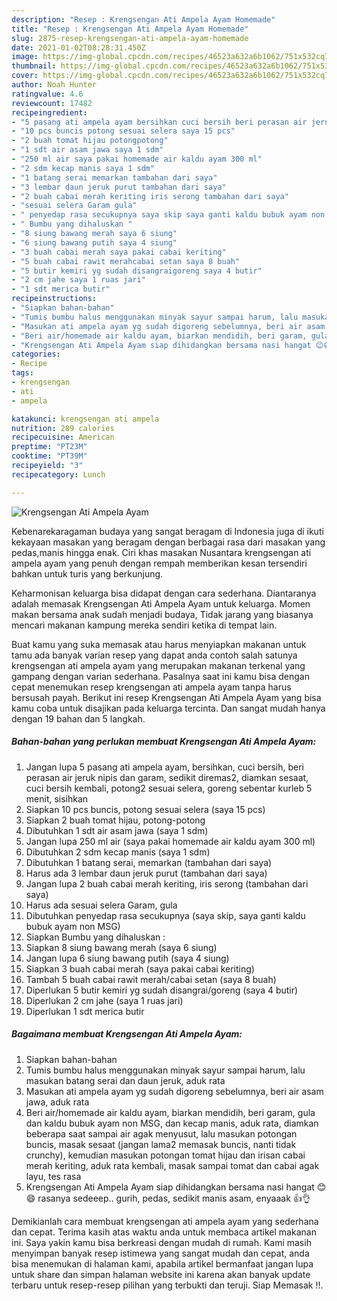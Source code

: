 ```yaml
---
description: "Resep : Krengsengan Ati Ampela Ayam Homemade"
title: "Resep : Krengsengan Ati Ampela Ayam Homemade"
slug: 2875-resep-krengsengan-ati-ampela-ayam-homemade
date: 2021-01-02T08:28:31.450Z
image: https://img-global.cpcdn.com/recipes/46523a632a6b1062/751x532cq70/krengsengan-ati-ampela-ayam-foto-resep-utama.jpg
thumbnail: https://img-global.cpcdn.com/recipes/46523a632a6b1062/751x532cq70/krengsengan-ati-ampela-ayam-foto-resep-utama.jpg
cover: https://img-global.cpcdn.com/recipes/46523a632a6b1062/751x532cq70/krengsengan-ati-ampela-ayam-foto-resep-utama.jpg
author: Noah Hunter
ratingvalue: 4.6
reviewcount: 17482
recipeingredient:
- "5 pasang ati ampela ayam bersihkan cuci bersih beri perasan air jeruk nipis dan garam sedikit diremas2 diamkan sesaat cuci bersih kembali potong2 sesuai selera goreng sebentar kurleb 5 menit sisihkan"
- "10 pcs buncis potong sesuai selera saya 15 pcs"
- "2 buah tomat hijau potongpotong"
- "1 sdt air asam jawa saya 1 sdm"
- "250 ml air saya pakai homemade air kaldu ayam 300 ml"
- "2 sdm kecap manis saya 1 sdm"
- "1 batang serai memarkan tambahan dari saya"
- "3 lembar daun jeruk purut tambahan dari saya"
- "2 buah cabai merah keriting iris serong tambahan dari saya"
- "sesuai selera Garam gula"
- " penyedap rasa secukupnya saya skip saya ganti kaldu bubuk ayam non MSG"
- " Bumbu yang dihaluskan "
- "8 siung bawang merah saya 6 siung"
- "6 siung bawang putih saya 4 siung"
- "3 buah cabai merah saya pakai cabai keriting"
- "5 buah cabai rawit merahcabai setan saya 8 buah"
- "5 butir kemiri yg sudah disangraigoreng saya 4 butir"
- "2 cm jahe saya 1 ruas jari"
- "1 sdt merica butir"
recipeinstructions:
- "Siapkan bahan-bahan"
- "Tumis bumbu halus menggunakan minyak sayur sampai harum, lalu masukan batang serai dan daun jeruk, aduk rata"
- "Masukan ati ampela ayam yg sudah digoreng sebelumnya, beri air asam jawa, aduk rata"
- "Beri air/homemade air kaldu ayam, biarkan mendidih, beri garam, gula dan kaldu bubuk ayam non MSG, dan kecap manis, aduk rata, diamkan beberapa saat sampai air agak menyusut, lalu masukan potongan buncis, masak sesaat (jangan lama2 memasak buncis, nanti tidak crunchy), kemudian masukan potongan tomat hijau dan irisan cabai merah keriting, aduk rata kembali, masak sampai tomat dan cabai agak layu, tes rasa"
- "Krengsengan Ati Ampela Ayam siap dihidangkan bersama nasi hangat 😊😄 rasanya sedeeep.. gurih, pedas, sedikit manis asam, enyaaak 👍👌"
categories:
- Recipe
tags:
- krengsengan
- ati
- ampela

katakunci: krengsengan ati ampela 
nutrition: 289 calories
recipecuisine: American
preptime: "PT23M"
cooktime: "PT39M"
recipeyield: "3"
recipecategory: Lunch

---
```



![Krengsengan Ati Ampela Ayam](https://img-global.cpcdn.com/recipes/46523a632a6b1062/751x532cq70/krengsengan-ati-ampela-ayam-foto-resep-utama.jpg)

Kebenarekaragaman budaya yang sangat beragam di Indonesia juga di ikuti kekayaan masakan yang beragam dengan berbagai rasa dari masakan yang pedas,manis hingga enak. Ciri khas masakan Nusantara krengsengan ati ampela ayam yang penuh dengan rempah memberikan kesan tersendiri bahkan untuk turis yang berkunjung.




Keharmonisan keluarga bisa didapat dengan cara sederhana. Diantaranya adalah memasak Krengsengan Ati Ampela Ayam untuk keluarga. Momen makan bersama anak sudah menjadi budaya, Tidak jarang yang biasanya mencari makanan kampung mereka sendiri ketika di tempat lain.

Buat kamu yang suka memasak atau harus menyiapkan makanan untuk tamu ada banyak varian resep yang dapat anda contoh salah satunya krengsengan ati ampela ayam yang merupakan makanan terkenal yang gampang dengan varian sederhana. Pasalnya saat ini kamu bisa dengan cepat menemukan resep krengsengan ati ampela ayam tanpa harus bersusah payah.
Berikut ini resep Krengsengan Ati Ampela Ayam yang bisa kamu coba untuk disajikan pada keluarga tercinta. Dan sangat mudah hanya dengan 19 bahan dan 5 langkah.


<!--inarticleads1-->

##### Bahan-bahan yang perlukan membuat Krengsengan Ati Ampela Ayam:

1. Jangan lupa 5 pasang ati ampela ayam, bersihkan, cuci bersih, beri perasan air jeruk nipis dan garam, sedikit diremas2, diamkan sesaat, cuci bersih kembali, potong2 sesuai selera, goreng sebentar kurleb 5 menit, sisihkan
1. Siapkan 10 pcs buncis, potong sesuai selera (saya 15 pcs)
1. Siapkan 2 buah tomat hijau, potong-potong
1. Dibutuhkan 1 sdt air asam jawa (saya 1 sdm)
1. Jangan lupa 250 ml air (saya pakai homemade air kaldu ayam 300 ml)
1. Dibutuhkan 2 sdm kecap manis (saya 1 sdm)
1. Dibutuhkan 1 batang serai, memarkan (tambahan dari saya)
1. Harus ada 3 lembar daun jeruk purut (tambahan dari saya)
1. Jangan lupa 2 buah cabai merah keriting, iris serong (tambahan dari saya)
1. Harus ada sesuai selera Garam, gula
1. Dibutuhkan  penyedap rasa secukupnya (saya skip, saya ganti kaldu bubuk ayam non MSG)
1. Siapkan  Bumbu yang dihaluskan :
1. Siapkan 8 siung bawang merah (saya 6 siung)
1. Jangan lupa 6 siung bawang putih (saya 4 siung)
1. Siapkan 3 buah cabai merah (saya pakai cabai keriting)
1. Tambah 5 buah cabai rawit merah/cabai setan (saya 8 buah)
1. Diperlukan 5 butir kemiri yg sudah disangrai/goreng (saya 4 butir)
1. Diperlukan 2 cm jahe (saya 1 ruas jari)
1. Diperlukan 1 sdt merica butir




<!--inarticleads2-->

##### Bagaimana membuat  Krengsengan Ati Ampela Ayam:

1. Siapkan bahan-bahan
1. Tumis bumbu halus menggunakan minyak sayur sampai harum, lalu masukan batang serai dan daun jeruk, aduk rata
1. Masukan ati ampela ayam yg sudah digoreng sebelumnya, beri air asam jawa, aduk rata
1. Beri air/homemade air kaldu ayam, biarkan mendidih, beri garam, gula dan kaldu bubuk ayam non MSG, dan kecap manis, aduk rata, diamkan beberapa saat sampai air agak menyusut, lalu masukan potongan buncis, masak sesaat (jangan lama2 memasak buncis, nanti tidak crunchy), kemudian masukan potongan tomat hijau dan irisan cabai merah keriting, aduk rata kembali, masak sampai tomat dan cabai agak layu, tes rasa
1. Krengsengan Ati Ampela Ayam siap dihidangkan bersama nasi hangat 😊😄 rasanya sedeeep.. gurih, pedas, sedikit manis asam, enyaaak 👍👌




Demikianlah cara membuat krengsengan ati ampela ayam yang sederhana dan cepat. Terima kasih atas waktu anda untuk membaca artikel makanan ini. Saya yakin kamu bisa berkreasi dengan mudah di rumah. Kami masih menyimpan banyak resep istimewa yang sangat mudah dan cepat, anda bisa menemukan di halaman kami, apabila artikel bermanfaat jangan lupa untuk share dan simpan halaman website ini karena akan banyak update terbaru untuk resep-resep pilihan yang terbukti dan teruji. Siap Memasak !!. 
